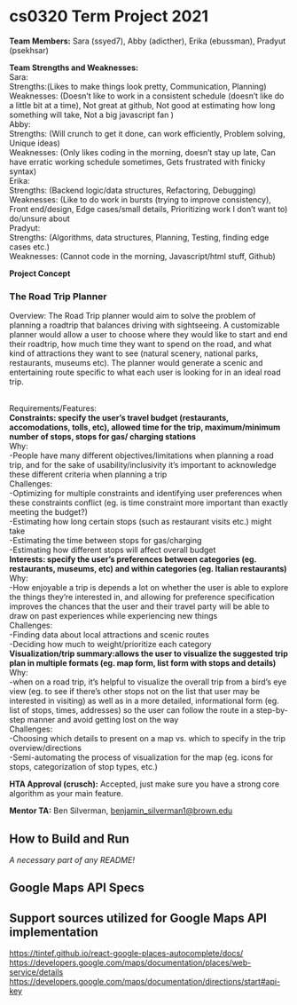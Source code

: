 # cs0320 Term Project 2021

**Team Members:** Sara (ssyed7), Abby (adicther), Erika (ebussman), Pradyut (psekhsar)

**Team Strengths and Weaknesses:**
<br />Sara:
<br />Strengths:(Likes to make things look pretty, Communication, Planning)
<br />  Weaknesses: (Doesn’t like to work in a consistent schedule (doesn’t like do a little bit at a time), Not great at github, Not good at estimating how long something will take, Not a big javascript fan )
<br />Abby:
 <br /> Strengths: (Will crunch to get it done, can work efficiently, Problem solving, Unique ideas)
 <br /> Weaknesses: (Only likes coding in the morning, doesn’t stay up late, Can have erratic working schedule sometimes, Gets frustrated with finicky syntax)
<br />Erika:
 <br /> Strengths: (Backend logic/data structures, Refactoring, Debugging)
 <br /> Weaknesses: (Like to do work in bursts (trying to improve consistency), Front end/design, Edge cases/small details, Prioritizing work I don’t want to) do/unsure about
<br />Pradyut:
<br />  Strengths: (Algorithms, data structures, Planning, Testing, finding edge cases etc.)
<br />  Weaknesses: (Cannot code in the morning, Javascript/html stuff, Github)


**Project Concept**
### The Road Trip Planner
Overview: The Road Trip planner would aim to solve the problem of planning a roadtrip that balances driving with sightseeing. A customizable planner would allow a user to choose where they would like to start and end their roadtrip, how much time they want to spend on the road, and what kind of attractions they want to see (natural scenery, national parks, restaurants, museums etc). The planner would generate a scenic and entertaining route specific to what each user is looking for in an ideal road trip.

<br />Requirements/Features:
<br />**Constraints: specify the user’s travel budget (restaurants, accomodations, tolls, etc), allowed time for the trip, maximum/minimum number of stops, stops for gas/ charging stations**
<br /> Why:
<br /> -People have many different objectives/limitations when planning a road trip, and for the
sake of usability/inclusivity it’s important to acknowledge these different criteria when planning a trip
<br />Challenges:
<br /> -Optimizing for multiple constraints and identifying user preferences when these
constraints conflict (eg. is time constraint more important than exactly meeting the budget?)
<br /> -Estimating how long certain stops (such as restaurant visits etc.) might take
<br /> -Estimating the time between stops for gas/charging
<br /> -Estimating how different stops will affect overall budget
<br />**Interests: specify the user’s preferences between categories (eg. restaurants, museums,
etc) and within categories (eg. Italian restaurants)**
<br />Why:
<br /> -How enjoyable a trip is depends a lot on whether the user is able to explore the things
they’re interested in, and allowing for preference specification improves the chances that the user and their travel party will be able to draw on past experiences while experiencing new things
<br />Challenges:
<br /> -Finding data about local attractions and scenic routes
<br /> -Deciding how much to weight/prioritize each category
<br />**Visualization/trip summary:allows the user to visualize the suggested trip plan in
multiple formats (eg. map form, list form with stops and details)**
<br />Why:
<br /> -when on a road trip, it’s helpful to visualize the overall trip from a bird’s eye view
(eg. to see if there’s other stops not on the list that user may be interested in visiting) as well as in a more detailed, informational form (eg. list of stops, times, addresses) so the user can follow the route in a step-by-step manner and avoid getting lost on the way
<br />Challenges:
<br /> -Choosing which details to present on a map vs. which to specify in the trip
overview/directions
<br /> -Semi-automating the process of visualization for the map (eg. icons for stops,
categorization of stop types, etc.)

**HTA Approval (crusch):** Accepted, just make sure you have a strong core algorithm as your main feature.

**Mentor TA:** Ben Silverman, benjamin_silverman1@brown.edu

## How to Build and Run
_A necessary part of any README!_

## Google Maps API Specs

## Support sources utilized for Google Maps API implementation
https://tintef.github.io/react-google-places-autocomplete/docs/
https://developers.google.com/maps/documentation/places/web-service/details
https://developers.google.com/maps/documentation/directions/start#api-key
